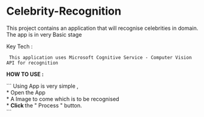 # Celebrity-Recognition

<p>This project contains an application that will recognise celebrities in domain.
The app is in very Basic stage</p>

Key Tech : <p>``` This application uses Microsoft Cognitive Service - Computer Vision API for recognition``` </p>

<b>HOW TO USE : </b>

<p>
```
Using App is very simple ,<br>
* Open the App <br>
* A Image to come which is to be recognised <br>
* <b>Click </b> the " Process " button.<br>
```
</p>
